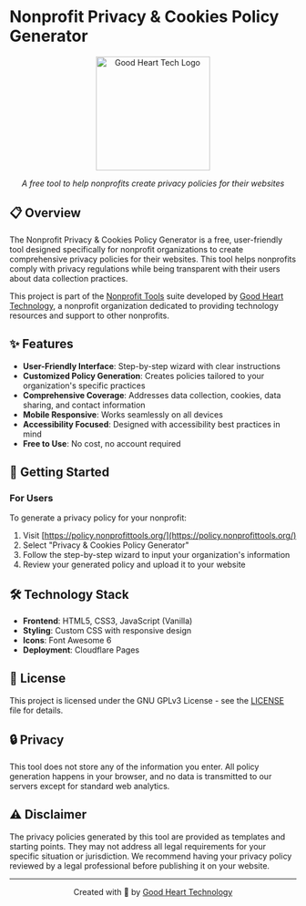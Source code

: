 # Nonprofit Privacy & Cookies Policy Generator

<div align="center">
  <img src="https://graphics.goodhearttech.org/GHT-AllWhiteLogo-phishsite.png" alt="Good Heart Tech Logo" width="200">
  <p><em>A free tool to help nonprofits create privacy policies for their websites</em></p>
</div>

## 📋 Overview

The Nonprofit Privacy & Cookies Policy Generator is a free, user-friendly tool designed specifically for nonprofit organizations to create comprehensive privacy policies for their websites. This tool helps nonprofits comply with privacy regulations while being transparent with their users about data collection practices.

This project is part of the [Nonprofit Tools](https://policy.nonprofittools.org/) suite developed by [Good Heart Technology](https://goodhearttech.org/), a nonprofit organization dedicated to providing technology resources and support to other nonprofits.

## ✨ Features

- **User-Friendly Interface**: Step-by-step wizard with clear instructions
- **Customized Policy Generation**: Creates policies tailored to your organization's specific practices
- **Comprehensive Coverage**: Addresses data collection, cookies, data sharing, and contact information
- **Mobile Responsive**: Works seamlessly on all devices
- **Accessibility Focused**: Designed with accessibility best practices in mind
- **Free to Use**: No cost, no account required

## 🚀 Getting Started

### For Users

To generate a privacy policy for your nonprofit:

1. Visit [https://policy.nonprofittools.org/](https://policy.nonprofittools.org/)
2. Select "Privacy & Cookies Policy Generator"
3. Follow the step-by-step wizard to input your organization's information
4. Review your generated policy and upload it to your website

## 🛠️ Technology Stack

- **Frontend**: HTML5, CSS3, JavaScript (Vanilla)
- **Styling**: Custom CSS with responsive design
- **Icons**: Font Awesome 6
- **Deployment**: Cloudflare Pages


## 📄 License

This project is licensed under the GNU GPLv3 License - see the [LICENSE](LICENSE) file for details.

## 🔒 Privacy

This tool does not store any of the information you enter. All policy generation happens in your browser, and no data is transmitted to our servers except for standard web analytics.

## ⚠️ Disclaimer

The privacy policies generated by this tool are provided as templates and starting points. They may not address all legal requirements for your specific situation or jurisdiction. We recommend having your privacy policy reviewed by a legal professional before publishing it on your website.

---

<div align="center">
  <p>Created with 💜 by <a href="https://goodhearttech.org/">Good Heart Technology</a></p>
</div>